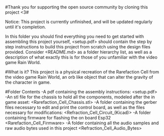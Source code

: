 #Thank you for supporting the open source community by cloning this project <3#

Notice: This project is currently unfinished, and will be updated regularly until it's completion.

In this folder you should find everything you need to get started with assembling this project yourself, <setup.pdf> should contain the step by step instructions to build this project from scratch using the design files provided. Consider <README.md> as a folder hierarchy list, as well as a description of what exactly this is for those of you unfamiliar with the video game Rain World.

#What is it?
This project is a physical recreation of the Rarefaction Cell from the video game Rain World, an orb like object that can alter the gravity of the character in game.

#Folder Contents
-A pdf containing the assembly instructions: <setup.pdf>
-An stl file for the chassis to hold all the components, modeled after the in game asset: <Rarefaction_Cell_Chassis.stl>
-A folder containing the gerber files necessary to edit and print the control board, as well as the files necessary for modifications: <Refraction_Cell_Circuit_(Kicad)>
-A folder containing firmware for flashing the on board Esp32 <Rarefaction_Cell_Firmware>
-A folder containing all the audio samples and raw audio bytes used in this project <Refraction_Cell_Audio_Bytes>

